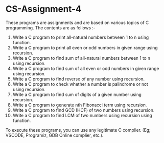 # CS-Assignment-4
These programs are assignments and are based on various topics of C programming. The contents are as follows :-
1. Write a C program to print all-natural numbers between 1 to n using function. 
2. Write a C program to print all even or odd numbers in given range using recursion. 
3. Write a C program to find sum of all-natural numbers between 1 to n using recursion. 
4. Write a C program to find sum of all even or odd numbers in given range using recursion. 
5. Write a C program to find reverse of any number using recursion. 
6. Write a C program to check whether a number is palindrome or not using recursion. 
7. Write a C program to find sum of digits of a given number using recursion. 
8. Write a C program to generate nth Fibonacci term using recursion. 
9. Write a C program to find GCD (HCF) of two numbers using recursion. 
10. Write a C program to find LCM of two numbers using recursion using function.

To execute these programs, you can use any legitimate C compiler. (Eg; VSCODE, Programiz, GDB Online complier, etc.).
